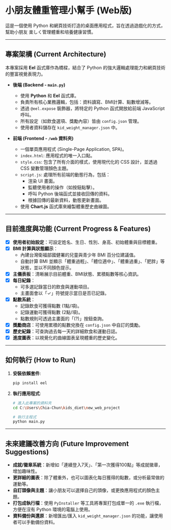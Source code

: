 # 小朋友體重管理小幫手 (Web版)

這是一個使用 Python 和網頁技術打造的桌面應用程式，旨在透過遊戲化的方式，幫助小朋友 楽しく管理體重和培養健康習慣。

---

## 專案架構 (Current Architecture)

本專案採用 **Eel** 函式庫作為橋樑，結合了 Python 的強大邏輯處理能力和網頁技術的豐富視覺表現力。

- **後端 (Backend - `main.py`)**
  - 使用 **Python** 和 **Eel** 函式庫。
  - 負責所有核心業務邏輯，包括：資料讀寫、BMI計算、點數增減等。
  - 透過 `@eel.expose` 裝飾器，將特定的 Python 函式開放給前端 JavaScript 呼叫。
  - 所有設定（如飲食選項、獎勵內容）皆由 `config.json` 管理。
  - 使用者資料儲存在 `kid_weight_manager.json` 中。

- **前端 (Frontend - `/web` 資料夾)**
  - 一個單頁應用程式 (Single-Page Application, SPA)。
  - `index.html`: 應用程式的唯一入口點。
  - `style.css`: 包含了所有介面的樣式，使用現代化的 CSS 設計，並透過 CSS 變數管理顏色主題。
  - `script.js`: 處理所有前端的動態行為，包括：
    - 渲染 UI 畫面。
    - 監聽使用者的操作（如按鈕點擊）。
    - 呼叫 Python 後端函式並接收回傳的資料。
    - 根據回傳的最新資料，動態更新畫面。
  - 使用 **Chart.js** 函式庫來繪製體重歷史曲線圖。

---

## 目前進度與功能 (Current Progress & Features)

- [x] **使用者初始設定**：可設定姓名、生日、性別、身高、初始體重與目標體重。
- [x] **BMI 計算與狀態顯示**：
  - 內建台灣衛福部國健署的兒童與青少年 BMI 百分位建議值。
  - 自動計算 BMI 並顯示「體重過輕」、「體位適中」、「體重過重」、「肥胖」等狀態，並以不同顏色提示。
- [x] **主儀表板**：清晰展示目前體重、BMI狀態、累積點數等核心資訊。
- [x] **每日紀錄**：
  - 可多選記錄當日的飲食與運動項目。
  - 主畫面會以「✓」符號提示當日是否已記錄。
- [x] **點數系統**：
  - 記錄飲食可獲得點數 (1點/項)。
  - 記錄運動可獲得點數 (2點/項)。
  - 點數規則可透過主畫面的「(?)」按鈕查詢。
- [x] **獎勵商店**：可使用累積的點數兌換在 `config.json` 中自訂的獎勵。
- [x] **歷史紀錄**：可查詢過去每一天的詳細飲食和運動日誌。
- [x] **進度圖表**：以視覺化的曲線圖表呈現體重的歷史變化。

---

## 如何執行 (How to Run)

1.  **安裝依賴套件**:
    ```bash
    pip install eel
    ```

2.  **執行應用程式**:
    ```bash
    # 進入此專案的資料夾
    cd C:\Users\Chia-Chun\kids_diet\new_web_project

    # 執行主程式
    python main.py
    ```

---

## 未來建議改善方向 (Future Improvement Suggestions)

- **成就/徽章系統**：新增如「連續登入7天」、「第一次獲得100點」等成就徽章，增加趣味性。
- **更詳細的圖表**：除了體重外，也可以圖表化每日獲得的點數，或分析最常做的運動等。
- **自訂頭像與主題**：讓小朋友可以選擇自己的頭像，或更換應用程式的顏色主題。
- **打包成執行檔**：使用 `PyInstaller` 等工具將專案打包成單一的 `.exe` 執行檔，方便在沒有 Python 環境的電腦上使用。
- **資料備份與還原**：新增匯出/匯入 `kid_weight_manager.json` 的功能，讓使用者可以手動備份資料。
